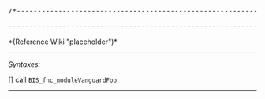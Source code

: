 <pre>/*--------------------------------------------------------------------------------------------------

--------------------------------------------------------------------------------------------------*/</pre>*(Reference Wiki "placeholder")*<!-- Remove this after fill-in -->


---
*Syntaxes:*

[] call `BIS_fnc_moduleVanguardFob`

---
